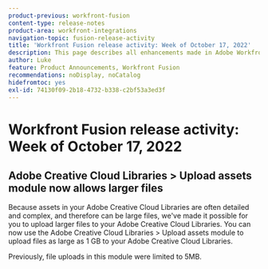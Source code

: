 ```yaml
---
product-previous: workfront-fusion
content-type: release-notes
product-area: workfront-integrations
navigation-topic: fusion-release-activity
title: 'Workfront Fusion release activity: Week of October 17, 2022'
description: This page describes all enhancements made in Adobe Workfront Fusion the week of October 17, 2022.
author: Luke
feature: Product Announcements, Workfront Fusion
recommendations: noDisplay, noCatalog
hidefromtoc: yes
exl-id: 74130f09-2b18-4732-b338-c2bf53a3ed3f
---
```

# Workfront Fusion release activity: Week of October 17, 2022

## Adobe Creative Cloud Libraries > Upload assets module now allows larger files

Because assets in your Adobe Creative Cloud Libraries are often detailed and complex, and therefore can be large files, we've made it possible for you to upload larger files to your Adobe Creative Cloud Libraries. You can now use the Adobe Creative Cloud Libraries > Upload assets module to upload files as large as 1 GB to your Adobe Creative Cloud Libraries.

Previously, file uploads in this module were limited to 5MB.
